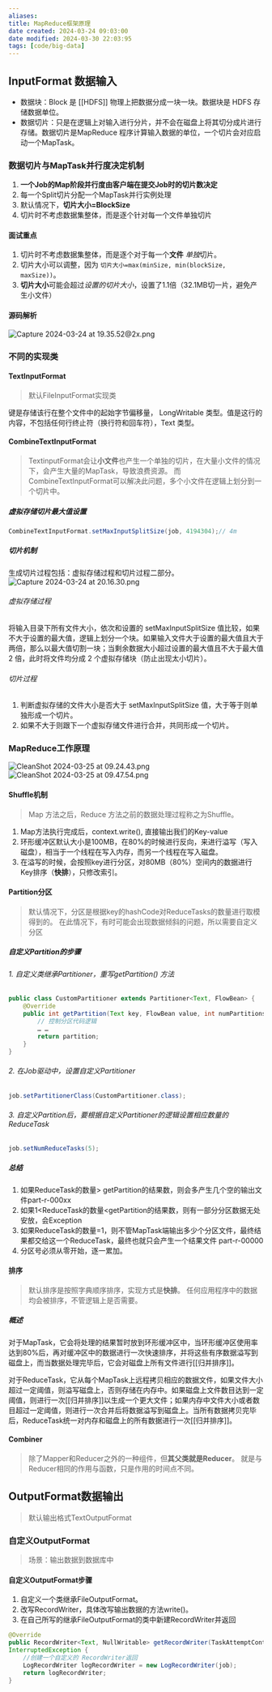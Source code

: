 ```yaml
---
aliases: 
title: MapReduce框架原理
date created: 2024-03-24 09:03:00
date modified: 2024-03-30 22:03:95
tags: [code/big-data]
---
```

## InputFormat 数据输入
- 数据块：Block 是 [[HDFS]] 物理上把数据分成一块一块。数据块是 HDFS 存储数据单位。
- 数据切片：只是在逻辑上对输入进行分片，并不会在磁盘上将其切分成片进行存储。数据切片是MapReduce 程序计算输入数据的单位，一个切片会对应启动一个MapTask。

### 数据切片与MapTask并行度决定机制
1. **一个Job的Map阶段并行度由客户端在提交Job时的切片数决定**
2. 每一个Split切片分配一个MapTask并行实例处理
3. 默认情况下，**切片大小=BlockSize**
4. 切片时不考虑数据集整体，而是逐个针对每一个文件单独切片

#### 面试重点
1. 切片时不考虑数据集整体，而是逐个对于每一个**文件** *单独*切片。
2. 切片大小可以调整，因为 `切片大小=max(minSize, min(blockSize, maxSize))`。
3. **切片大小**可能会超过*设置的切片大小*，设置了1.1倍（32.1MB切一片，避免产生小文件）

#### 源码解析
![Capture 2024-03-24 at 19.35.52@2x.png](https://typora-tes.oss-cn-shanghai.aliyuncs.com/picgo/Capture%202024-03-24%20at%2019.35.52%402x.png)

### 不同的实现类
#### TextInputFormat
>默认FileInputFormat实现类

键是存储该行在整个文件中的起始字节偏移量， LongWritable 类型。值是这行的内容，不包括任何行终止符（换行符和回车符），Text 类型。

#### CombineTextInputFormat
>TextinputFormat会让**小文件**也产生一个单独的切片，在大量小文件的情况下，会产生大量的MapTask，导致浪费资源。
>而CombineTextInputFormat可以解决此问题，多个小文件在逻辑上划分到一个切片中。

##### 虚拟存储切片最大值设置
```java
CombineTextInputFormat.setMaxInputSplitSize(job, 4194304);// 4m
```
##### 切片机制
生成切片过程包括：虚拟存储过程和切片过程二部分。
![Capture 2024-03-24 at 20.16.30.png](https://typora-tes.oss-cn-shanghai.aliyuncs.com/picgo/Capture%202024-03-24%20at%2020.16.30%402x.png)

###### 虚拟存储过程
将输入目录下所有文件大小，依次和设置的 setMaxInputSplitSize 值比较，如果不大于设置的最大值，逻辑上划分一个块。如果输入文件大于设置的最大值且大于两倍，那么以最大值切割一块；当剩余数据大小超过设置的最大值且不大于最大值2 倍，此时将文件均分成 2 个虚拟存储块（防止出现太小切片）。

###### 切片过程
1. 判断虚拟存储的文件大小是否大于 setMaxInputSplitSize 值，大于等于则单独形成一个切片。
2. 如果不大于则跟下一个虚拟存储文件进行合并，共同形成一个切片。

### MapReduce工作原理
![CleanShot 2024-03-25 at 09.24.43.png](https://typora-tes.oss-cn-shanghai.aliyuncs.com/picgo/CleanShot%202024-03-25%20at%2009.24.43.png)
![CleanShot 2024-03-25 at 09.47.54.png](https://typora-tes.oss-cn-shanghai.aliyuncs.com/picgo/CleanShot%202024-03-25%20at%2009.47.54.png)

#### Shuffle机制
>Map 方法之后，Reduce 方法之前的数据处理过程称之为Shuffle。

1. Map方法执行完成后，context.write(), 直接输出我们的Key-value
2. 环形缓冲区默认大小是100MB，在80%的时候进行反向，来进行溢写（写入磁盘），相当于一个线程在写入内存，而另一个线程在写入磁盘。
3. 在溢写的时候，会按照key进行分区，对80MB（80%）空间内的数据进行Key排序（**快排**），只修改索引。

#### Partition分区
>默认情况下，分区是根据key的hashCode对ReduceTasks的数量进行取模得到的。
>在此情况下，有时可能会出现数据倾斜的问题，所以需要自定义分区

##### 自定义Partition的步骤
###### 1. 自定义类继承Partitioner，重写getPartition() 方法
```java
public class CustomPartitioner extends Partitioner<Text, FlowBean> {
	@Override
	public int getPartition(Text key, FlowBean value, int numPartitions){
		// 控制分区代码逻辑
		… …
		return partition;
	}
}
```
###### 2. 在Job驱动中，设置自定义Partitioner
```java
job.setPartitionerClass(CustomPartitioner.class);
```
###### 3. 自定义Partition后，要根据自定义Partitioner的逻辑设置相应数量的ReduceTask
```java
job.setNumReduceTasks(5);
```

##### 总结
1. 如果ReduceTask的数量> getPartition的结果数，则会多产生几个空的输出文件part-r-000xx
2. 如果1<ReduceTask的数量<getPartition的结果数，则有一部分分区数据无处安放，会Exception
3. 如果ReduceTask的数量=1，则不管MapTask端输出多少个分区文件，最终结果都交给这一个ReduceTask，最终也就只会产生一个结果文件 part-r-00000
4. 分区号必须从零开始，逐一累加。

#### 排序
>默认排序是按照字典顺序排序，实现方式是**快排**。
>任何应用程序中的数据均会被排序，不管逻辑上是否需要。

##### 概述
对于MapTask，它会将处理的结果暂时放到环形缓冲区中，当环形缓冲区使用率达到80%后，再对缓冲区中的数据进行一次快速排序，并将这些有序数据溢写到磁盘上，而当数据处理完毕后，它会对磁盘上所有文件进行[[归并排序]]。

对于ReduceTask，它从每个MapTask上远程拷贝相应的数据文件，如果文件大小超过一定阈值，则溢写磁盘上，否则存储在内存中。如果磁盘上文件数目达到一定阈值，则进行一次[[归并排序]]以生成一个更大文件；如果内存中文件大小或者数目超过一定阈值，则进行一次合并后将数据溢写到磁盘上。当所有数据拷贝完毕后，ReduceTask统一对内存和磁盘上的所有数据进行一次[[归并排序]]。

#### Combiner
>除了Mapper和Reducer之外的一种组件，但**其父类就是Reducer**。
>就是与Reducer相同的作用与函数，只是作用的时间点不同。


## OutputFormat数据输出
>默认输出格式TextOutputFormat

### 自定义OutputFormat
>场景：输出数据到数据库中

#### 自定义OutputFormat步骤
1. 自定义一个类继承FileOutputFormat。
2. 改写RecordWriter，具体改写输出数据的方法write()。
3. 在自己所写的继承FileOutputFormat的类中新建RecordWriter并返回
```java
@Override
public RecordWriter<Text, NullWritable> getRecordWriter(TaskAttemptContext job) throws IOException,
InterruptedException {
	//创建一个自定义的 RecordWriter返回
	LogRecordWriter logRecordWriter = new LogRecordWriter(job);
	return logRecordWriter;
}
```

